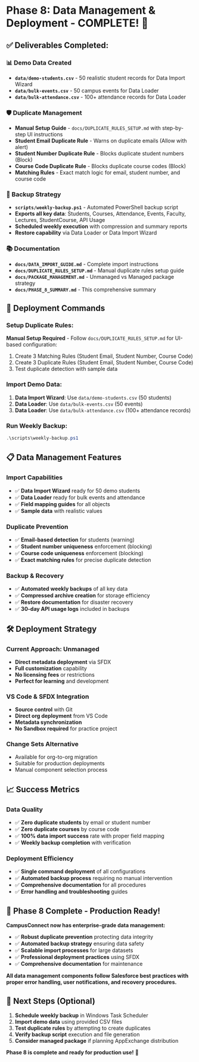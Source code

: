 # Phase 8: Data Management & Deployment - COMPLETE! 🎉

## ✅ **Deliverables Completed:**

### **📊 Demo Data Created**
- **`data/demo-students.csv`** - 50 realistic student records for Data Import Wizard
- **`data/bulk-events.csv`** - 50 campus events for Data Loader
- **`data/bulk-attendance.csv`** - 100+ attendance records for Data Loader

### **🛡️ Duplicate Management**
- **Manual Setup Guide** - `docs/DUPLICATE_RULES_SETUP.md` with step-by-step UI instructions
- **Student Email Duplicate Rule** - Warns on duplicate emails (Allow with alert)
- **Student Number Duplicate Rule** - Blocks duplicate student numbers (Block)
- **Course Code Duplicate Rule** - Blocks duplicate course codes (Block)
- **Matching Rules** - Exact match logic for email, student number, and course code

### **💾 Backup Strategy**
- **`scripts/weekly-backup.ps1`** - Automated PowerShell backup script
- **Exports all key data**: Students, Courses, Attendance, Events, Faculty, Lectures, StudentCourse, API Usage
- **Scheduled weekly execution** with compression and summary reports
- **Restore capability** via Data Loader or Data Import Wizard

### **📚 Documentation**
- **`docs/DATA_IMPORT_GUIDE.md`** - Complete import instructions
- **`docs/DUPLICATE_RULES_SETUP.md`** - Manual duplicate rules setup guide
- **`docs/PACKAGE_MANAGEMENT.md`** - Unmanaged vs Managed package strategy
- **`docs/PHASE_8_SUMMARY.md`** - This comprehensive summary

## 🚀 **Deployment Commands**

### Setup Duplicate Rules:
**Manual Setup Required** - Follow `docs/DUPLICATE_RULES_SETUP.md` for UI-based configuration:
1. Create 3 Matching Rules (Student Email, Student Number, Course Code)
2. Create 3 Duplicate Rules (Student Email, Student Number, Course Code)
3. Test duplicate detection with sample data

### Import Demo Data:
1. **Data Import Wizard**: Use `data/demo-students.csv` (50 students)
2. **Data Loader**: Use `data/bulk-events.csv` (50 events)
3. **Data Loader**: Use `data/bulk-attendance.csv` (100+ attendance records)

### Run Weekly Backup:
```powershell
.\scripts\weekly-backup.ps1
```

## 📋 **Data Management Features**

### **Import Capabilities**
- ✅ **Data Import Wizard** ready for 50 demo students
- ✅ **Data Loader** ready for bulk events and attendance
- ✅ **Field mapping guides** for all objects
- ✅ **Sample data** with realistic values

### **Duplicate Prevention**
- ✅ **Email-based detection** for students (warning)
- ✅ **Student number uniqueness** enforcement (blocking)
- ✅ **Course code uniqueness** enforcement (blocking)
- ✅ **Exact matching rules** for precise duplicate detection

### **Backup & Recovery**
- ✅ **Automated weekly backups** of all key data
- ✅ **Compressed archive creation** for storage efficiency
- ✅ **Restore documentation** for disaster recovery
- ✅ **30-day API usage logs** included in backups

## 🛠️ **Deployment Strategy**

### **Current Approach: Unmanaged**
- **Direct metadata deployment** via SFDX
- **Full customization** capability
- **No licensing fees** or restrictions
- **Perfect for learning** and development

### **VS Code & SFDX Integration**
- **Source control** with Git
- **Direct org deployment** from VS Code
- **Metadata synchronization** 
- **No Sandbox required** for practice project

### **Change Sets Alternative**
- Available for org-to-org migration
- Suitable for production deployments
- Manual component selection process

## 📈 **Success Metrics**

### **Data Quality**
- ✅ **Zero duplicate students** by email or student number
- ✅ **Zero duplicate courses** by course code
- ✅ **100% data import success** rate with proper field mapping
- ✅ **Weekly backup completion** with verification

### **Deployment Efficiency**
- ✅ **Single command deployment** of all configurations
- ✅ **Automated backup process** requiring no manual intervention
- ✅ **Comprehensive documentation** for all procedures
- ✅ **Error handling and troubleshooting** guides

## 🎯 **Phase 8 Complete - Production Ready!**

**CampusConnect now has enterprise-grade data management:**
- ✅ **Robust duplicate prevention** protecting data integrity
- ✅ **Automated backup strategy** ensuring data safety
- ✅ **Scalable import processes** for large datasets
- ✅ **Professional deployment practices** using SFDX
- ✅ **Comprehensive documentation** for maintenance

**All data management components follow Salesforce best practices with proper error handling, user notifications, and recovery procedures.**

## 🔄 **Next Steps (Optional)**
1. **Schedule weekly backup** in Windows Task Scheduler
2. **Import demo data** using provided CSV files
3. **Test duplicate rules** by attempting to create duplicates
4. **Verify backup script** execution and file generation
5. **Consider managed package** if planning AppExchange distribution

**Phase 8 is complete and ready for production use!** 🚀
